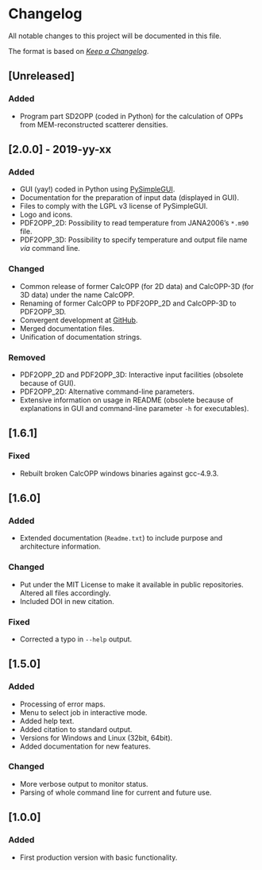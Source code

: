 # Changelog
All notable changes to this project will be documented in this file.

The format is based on [*Keep a Changelog*](https://keepachangelog.com/en/1.0.0/).

## [Unreleased]
### Added
- Program part SD2OPP (coded in Python) for the calculation of OPPs from MEM-reconstructed scatterer densities.

## [2.0.0] - 2019-yy-xx
### Added
- GUI (yay!) coded in Python using [PySimpleGUI](https://pypi.org/project/PySimpleGUI/).
- Documentation for the preparation of input data (displayed in GUI).
- Files to comply with the LGPL v3 license of PySimpleGUI.
- Logo and icons.
- PDF2OPP_2D: Possibility to read temperature from JANA2006’s `*.m90` file.
- PDF2OPP_3D: Possibility to specify temperature and output file name *via* command line.

### Changed
- Common release of former CalcOPP (for 2D data) and CalcOPP-3D (for 3D data) under the name CalcOPP.
- Renaming of former CalcOPP to PDF2OPP_2D and CalcOPP-3D to PDF2OPP_3D.
- Convergent development at [GitHub](https://github.com/dewiedem/calcopp).
- Merged documentation files.
- Unification of documentation strings.

### Removed
- PDF2OPP_2D and PDF2OPP_3D: Interactive input facilities (obsolete because of GUI).
- PDF2OPP_2D: Alternative command-line parameters.
- Extensive information on usage in README (obsolete because of explanations in GUI and command-line parameter `-h` for executables).

## [1.6.1]
### Fixed
- Rebuilt broken CalcOPP windows binaries against gcc-4.9.3.

## [1.6.0]
### Added
- Extended documentation (`Readme.txt`) to include purpose and architecture information.

### Changed
- Put under the MIT License to make it available in public repositories. Altered all files accordingly.
- Included DOI in new citation.

### Fixed
- Corrected a typo in `--help` output.

## [1.5.0]
### Added
- Processing of error maps.
- Menu to select job in interactive mode.
- Added help text.
- Added citation to standard output.
- Versions for Windows and Linux (32bit, 64bit).
- Added documentation for new features.

### Changed
- More verbose output to monitor status.
- Parsing of whole command line for current and future use.

## [1.0.0]
### Added
- First production version with basic functionality.
